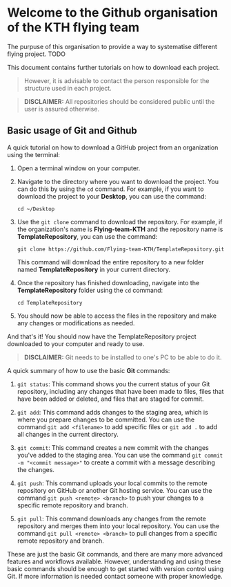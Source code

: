 # Welcome to the Github organisation of the KTH flying team

The purpuse of this organisation to provide a way to systematise
different flying project. TODO

This document contains further tutorials on how to download each project. 

>However, it is advisable to contact the person responsible for the structure used in each project.

> **DISCLAIMER:** All repositories should be considered public until the user is assured otherwise.

## Basic usage of Git and Github

A quick tutorial on how to download a GitHub project from an organization using the terminal:

1. Open a terminal window on your computer.

2. Navigate to the directory where you want to download the project. You can do this by using the `cd` command. For example, if you want to download the project to your **Desktop**, you can use the command:

   ```
   cd ~/Desktop
   ```

3. Use the `git clone` command to download the repository. For example, if the organization's name is **Flying-team-KTH** and the repository name is **TemplateRepository**, you can use the command:

   ```
   git clone https://github.com/Flying-team-KTH/TemplateRepository.git
   ```

   This command will download the entire repository to a new folder named **TemplateRepository** in your current directory.

4. Once the repository has finished downloading, navigate into the **TemplateRepository** folder using the `cd` command:

   ```
   cd TemplateRepository
   ```

5. You should now be able to access the files in the repository and make any changes or modifications as needed.

And that's it! You should now have the TemplateRepository project downloaded to your computer and ready to use.


> **DISCLAIMER:** Git needs to be installed to one's PC to be able to do it.



A quick summary of how to use the basic **Git** commands:

1. `git status`: This command shows you the current status of your Git repository, including any changes that have been made to files, files that have been added or deleted, and files that are staged for commit.

2. `git add`: This command adds changes to the staging area, which is where you prepare changes to be committed. You can use the command `git add <filename>` to add specific files or `git add .` to add all changes in the current directory.

3. `git commit`: This command creates a new commit with the changes you've added to the staging area. You can use the command `git commit -m "<commit message>"` to create a commit with a message describing the changes.

4. `git push`: This command uploads your local commits to the remote repository on GitHub or another Git hosting service. You can use the command `git push <remote> <branch>` to push your changes to a specific remote repository and branch.

5. `git pull`: This command downloads any changes from the remote repository and merges them into your local repository. You can use the command `git pull <remote> <branch>` to pull changes from a specific remote repository and branch.

These are just the basic Git commands, and there are many more advanced features and workflows available. However, understanding and using these basic commands should be enough to get started with version control using Git. If more information is needed contact someone with proper knowledge.




<!--

**Here are some ideas to get you started:**

🙋‍♀️ A short introduction - what is your organization all about?
🌈 Contribution guidelines - how can the community get involved?
👩‍💻 Useful resources - where can the community find your docs? Is there anything else the community should know?
🍿 Fun facts - what does your team eat for breakfast?
🧙 Remember, you can do mighty things with the power of [Markdown](https://docs.github.com/github/writing-on-github/getting-started-with-writing-and-formatting-on-github/basic-writing-and-formatting-syntax)
-->
